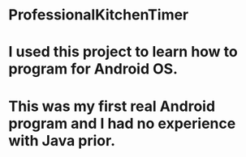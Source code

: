 # ProfessionalKitchenTimer
#
# I used this project to learn how to program for Android OS.
# This was my first real Android program and I had no experience with Java prior.
